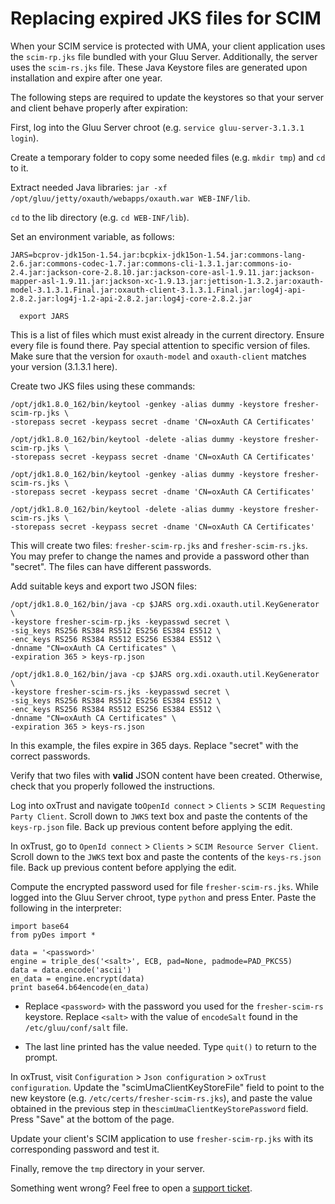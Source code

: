 # Replacing expired JKS files for SCIM

When your SCIM service is protected with UMA, your client application uses the `scim-rp.jks` file bundled with your Gluu Server. Additionally, the server uses the `scim-rs.jks` file. These Java Keystore files are generated upon installation and expire after one year. 

The following steps are required to update the keystores so that your server and client behave properly after expiration:

First, log into the Gluu Server chroot (e.g. `service gluu-server-3.1.3.1 login`).

Create a temporary folder to copy some needed files (e.g. `mkdir tmp`) and `cd` to it.

Extract needed Java libraries: `jar -xf /opt/gluu/jetty/oxauth/webapps/oxauth.war WEB-INF/lib`.

`cd` to the lib directory (e.g. `cd WEB-INF/lib`).

Set an environment variable, as follows: 
    
```  
JARS=bcprov-jdk15on-1.54.jar:bcpkix-jdk15on-1.54.jar:commons-lang-2.6.jar:commons-codec-1.7.jar:commons-cli-1.3.1.jar:commons-io-2.4.jar:jackson-core-2.8.10.jar:jackson-core-asl-1.9.11.jar:jackson-mapper-asl-1.9.11.jar:jackson-xc-1.9.13.jar:jettison-1.3.2.jar:oxauth-model-3.1.3.1.Final.jar:oxauth-client-3.1.3.1.Final.jar:log4j-api-2.8.2.jar:log4j-1.2-api-2.8.2.jar:log4j-core-2.8.2.jar 

  export JARS
```  

This is a list of files which must exist already in the current directory. Ensure every file is found there. Pay special attention to specific version of files. Make sure that the version for `oxauth-model` and `oxauth-client` matches your version (3.1.3.1 here).
    
Create two JKS files using these commands: 

```  
/opt/jdk1.8.0_162/bin/keytool -genkey -alias dummy -keystore fresher-scim-rp.jks \
-storepass secret -keypass secret -dname 'CN=oxAuth CA Certificates'  
    
/opt/jdk1.8.0_162/bin/keytool -delete -alias dummy -keystore fresher-scim-rp.jks \
-storepass secret -keypass secret -dname 'CN=oxAuth CA Certificates' 
   
/opt/jdk1.8.0_162/bin/keytool -genkey -alias dummy -keystore fresher-scim-rs.jks \
-storepass secret -keypass secret -dname 'CN=oxAuth CA Certificates'  
    
/opt/jdk1.8.0_162/bin/keytool -delete -alias dummy -keystore fresher-scim-rs.jks \
-storepass secret -keypass secret -dname 'CN=oxAuth CA Certificates'  
```  
    
This will create two files: `fresher-scim-rp.jks` and `fresher-scim-rs.jks`. You may prefer to change the names and provide a password other than "secret". The files can have different passwords.
    
Add suitable keys and export two JSON files: 
  
```  
/opt/jdk1.8.0_162/bin/java -cp $JARS org.xdi.oxauth.util.KeyGenerator \  
-keystore fresher-scim-rp.jks -keypasswd secret \  
-sig_keys RS256 RS384 RS512 ES256 ES384 ES512 \  
-enc_keys RS256 RS384 RS512 ES256 ES384 ES512 \  
-dnname "CN=oxAuth CA Certificates" \  
-expiration 365 > keys-rp.json  
  
/opt/jdk1.8.0_162/bin/java -cp $JARS org.xdi.oxauth.util.KeyGenerator \  
-keystore fresher-scim-rs.jks -keypasswd secret \  
-sig_keys RS256 RS384 RS512 ES256 ES384 ES512 \  
-enc_keys RS256 RS384 RS512 ES256 ES384 ES512 \  
-dnname "CN=oxAuth CA Certificates" \  
-expiration 365 > keys-rs.json  
```  
  
In this example, the files expire in 365 days. Replace "secret" with the correct passwords.
  
Verify that two files with **valid** JSON content have been created. Otherwise, check that you properly followed the instructions.
  
Log into oxTrust and navigate to`OpenId connect` > `Clients` > `SCIM Requesting Party Client`. Scroll down to `JWKS` text box and paste the contents of the `keys-rp.json` file. Back up previous content before applying the edit. 
  
In oxTrust, go to `OpenId connect` > `Clients` > `SCIM Resource Server Client`. Scroll down to the `JWKS` text box and paste the contents of the `keys-rs.json` file. Back up previous content before applying the edit.
  
Compute the encrypted password used for file `fresher-scim-rs.jks`. While logged into the Gluu Server chroot, type `python` and press Enter. Paste the following in the interpreter:
  
```
import base64
from pyDes import *

data = '<password>'
engine = triple_des('<salt>', ECB, pad=None, padmode=PAD_PKCS5)
data = data.encode('ascii')
en_data = engine.encrypt(data)
print base64.b64encode(en_data) 
```
 
  - Replace `<password>` with the password you used for the `fresher-scim-rs` keystore. Replace `<salt>` with the value of `encodeSalt` found in the `/etc/gluu/conf/salt` file.

  - The last line printed has the value needed. Type `quit()` to return to the prompt.

In oxTrust, visit `Configuration` > `Json configuration` > `oxTrust configuration`. Update the "scimUmaClientKeyStoreFile" field to point to the new keystore (e.g. `/etc/certs/fresher-scim-rs.jks`), and paste the value obtained in the previous step in the`scimUmaClientKeyStorePassword` field.  Press "Save" at the bottom of the page.

Update your client's SCIM application to use `fresher-scim-rp.jks` with its corresponding password and test it.

Finally, remove the `tmp` directory in your server.

Something went wrong? Feel free to open a [support ticket](https://support.gluu.org).
